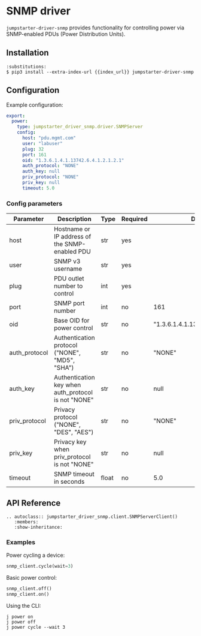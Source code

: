 # SNMP driver

`jumpstarter-driver-snmp` provides functionality for controlling power via
SNMP-enabled PDUs (Power Distribution Units).

## Installation

```{code-block} console
:substitutions:
$ pip3 install --extra-index-url {{index_url}} jumpstarter-driver-snmp
```

## Configuration

Example configuration:

```yaml
export:
  power:
    type: jumpstarter_driver_snmp.driver.SNMPServer
    config:
      host: "pdu.mgmt.com"
      user: "labuser"
      plug: 32
      port: 161
      oid: "1.3.6.1.4.1.13742.6.4.1.2.1.2.1"
      auth_protocol: "NONE"
      auth_key: null
      priv_protocol: "NONE"
      priv_key: null
      timeout: 5.0
```

### Config parameters

| Parameter     | Description                                         | Type  | Required | Default                           |
| ------------- | --------------------------------------------------- | ----- | -------- | --------------------------------- |
| host          | Hostname or IP address of the SNMP-enabled PDU      | str   | yes      |                                   |
| user          | SNMP v3 username                                    | str   | yes      |                                   |
| plug          | PDU outlet number to control                        | int   | yes      |                                   |
| port          | SNMP port number                                    | int   | no       | 161                               |
| oid           | Base OID for power control                          | str   | no       | "1.3.6.1.4.1.13742.6.4.1.2.1.2.1" |
| auth_protocol | Authentication protocol ("NONE", "MD5", "SHA")      | str   | no       | "NONE"                            |
| auth_key      | Authentication key when auth_protocol is not "NONE" | str   | no       | null                              |
| priv_protocol | Privacy protocol ("NONE", "DES", "AES")             | str   | no       | "NONE"                            |
| priv_key      | Privacy key when priv_protocol is not "NONE"        | str   | no       | null                              |
| timeout       | SNMP timeout in seconds                             | float | no       | 5.0                               |

## API Reference

```{eval-rst}
.. autoclass:: jumpstarter_driver_snmp.client.SNMPServerClient()
   :members:
   :show-inheritance:
```

### Examples

Power cycling a device:

```python
snmp_client.cycle(wait=3)
```

Basic power control:

```python
snmp_client.off()
snmp_client.on()
```

Using the CLI:

```shell
j power on
j power off
j power cycle --wait 3
```
